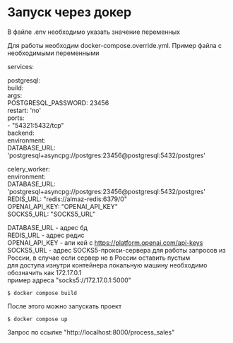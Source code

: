 # Запуск через докер
В файле .env необходимо указать значение переменных

Для работы необходим docker-compose.override.yml. Пример файла с необходимыми переменными

services:  

  postgresql:  
    build:  
      args:  
        POSTGRESQL_PASSWORD: 23456  
    restart: 'no'  
    ports:  
      - "54321:5432/tcp"  
  backend:  
    environment:  
      DATABASE_URL: 'postgresql+asyncpg://postgres:23456@postgresql:5432/postgres'  

  celery_worker:  
    environment:  
      DATABASE_URL: 'postgresql+asyncpg://postgres:23456@postgresql:5432/postgres'  
      REDIS_URL: "redis://almaz-redis:6379/0"  
      OPENAI_API_KEY: "OPENAI_API_KEY"  
      SOCKS5_URL: "SOCKS5_URL"  

DATABASE_URL - адрес бд  
REDIS_URL - адрес редис  
OPENAI_API_KEY - апи кей с https://platform.openai.com/api-keys  
SOCKS5_URL - адрес SOCKS5-прокси-сервера для работы запросов из России, в случае если сервер не в России оставить пустым  
для доступа изнутри контейнера локальную машину необходимо обозначить как 172.17.0.1  
пример адреса "socks5://172.17.0.1:5000"


```console
$ docker compose build
```

После этого можно запускать проект
```console
$ docker compose up
```
Запрос по ссылке
"http://localhost:8000/process_sales"

